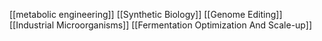 [[metabolic engineering]]
[[Synthetic Biology]]
[[Genome Editing]]
[[Industrial Microorganisms]]
[[Fermentation Optimization And Scale-up]]
